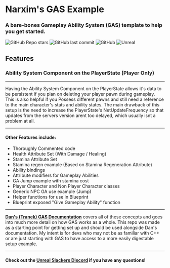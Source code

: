 # Narxim's GAS Example
### A bare-bones Gameplay Ability System (GAS) template to help you get started.

![GitHub Repo stars](https://img.shields.io/github/stars/Narxim/Narxim-GAS-Example?style=flat-square)
![GitHub last commit](https://img.shields.io/github/last-commit/Narxim/Narxim-GAS-Tutorial?style=flat-square)
![GitHub](https://img.shields.io/github/license/Narxim/Narxim-GAS-Example?style=flat-square)
![Unreal](https://img.shields.io/badge/Unreal_Engine_Version-4.26_4.27_5.0_5.1-informational?style=flat-square)

## Features

### Ability System Component on the PlayerState (Player Only)
___
<p>Having the Ability System Component on the PlayerState allows it's data to be persistent if you plan on deleting your player pawn during gameplay.
This is also helpful if you Possess different pawns and still need a reference to the main character's stats and ability states.
The main drawback of this setup is the need to increase the PlayerState's NetUpdateFrequency so that updates from the servers version arent too delayed, which usually isnt a problem at all.</P>

___

#### Other Features include:
- Thoroughly Commented code
- Health Attribute Set (With Damage / Healing)
- Stamina Attribute Set
- Stamina regen example (Based on Stamina Regeneration Attribute)
- Ability bindings
- Attribute modifiers for Gameplay Abilities
- GA Jump example with stamina cost
- Player Character and Non Player Character classes
- Generic NPC GA use example (Jump)
- Helper functions for use in Blueprint
- Blueprint exposed "Give Gameplay Ability" function

___

[**Dan's (Tranek) GAS Documentation**](https://github.com/tranek/GASDocumentation) covers all of these concepts and goes into much more detail on how GAS works as a whole. This repo was made as a starting point for getting set up and should be used alongside Dan's documentation. My intent is for devs who may not be as familiar with C++ or are just starting with GAS to have access to a more easily digestable setup example. 

___

#### Check out the **[Unreal Slackers Discord](https://discord.gg/unreal-slackers)** if you have any questions!

